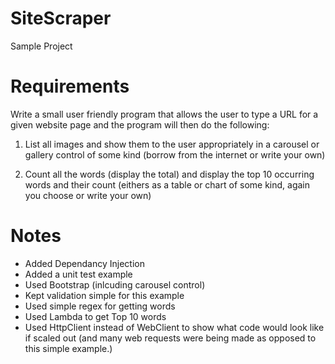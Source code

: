 # SiteScraper
Sample Project

# Requirements
Write a small user friendly program that allows the user to type a URL for a given website page and the program will then do the following:

1. List all images and show them to the user appropriately in a carousel or gallery control of some kind (borrow from the internet or write your own)

2. Count all the words (display the total) and display the top 10 occurring words and their count (eithers as a table or chart of some kind, again you choose or write your own)

# Notes
* Added Dependancy Injection
* Added a unit test example
* Used Bootstrap (inlcuding carousel control)
* Kept validation simple for this example
* Used simple regex for getting words
* Used Lambda to get Top 10 words
* Used HttpClient instead of WebClient to show what code would look like if scaled out (and many web requests were being made as opposed to this simple example.)
